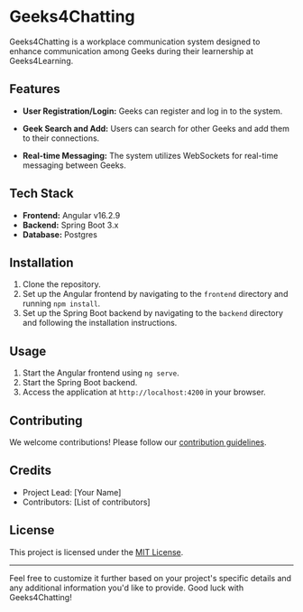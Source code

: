 # Geeks4Chatting

Geeks4Chatting is a workplace communication system designed to enhance communication among Geeks during their learnership at Geeks4Learning.

## Features

- **User Registration/Login:** Geeks can register and log in to the system.
  
- **Geek Search and Add:** Users can search for other Geeks and add them to their connections.

- **Real-time Messaging:** The system utilizes WebSockets for real-time messaging between Geeks.

## Tech Stack

- **Frontend:** Angular v16.2.9
- **Backend:** Spring Boot 3.x
- **Database:** Postgres

## Installation

1. Clone the repository.
2. Set up the Angular frontend by navigating to the `frontend` directory and running `npm install`.
3. Set up the Spring Boot backend by navigating to the `backend` directory and following the installation instructions.

## Usage

1. Start the Angular frontend using `ng serve`.
2. Start the Spring Boot backend.
3. Access the application at `http://localhost:4200` in your browser.

## Contributing

We welcome contributions! Please follow our [contribution guidelines](CONTRIBUTING.md).

## Credits

- Project Lead: [Your Name]
- Contributors: [List of contributors]

## License

This project is licensed under the [MIT License](LICENSE).

---

Feel free to customize it further based on your project's specific details and any additional information you'd like to provide. Good luck with Geeks4Chatting!
